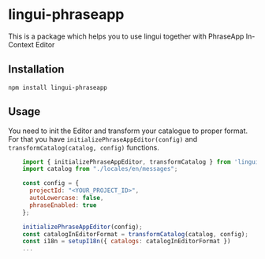 # lingui-phraseapp

This is a package which helps you to use lingui together with PhraseApp In-Context Editor

## Installation

    npm install lingui-phraseapp

## Usage

You need to init the Editor and transform your catalogue to proper format.
For that you have `initializePhraseAppEditor(config)` and `transformCatalog(catalog, config)` functions.
```js
    import { initializePhraseAppEditor, transformCatalog } from 'lingui-phrase';
    import catalog from "./locales/en/messages";

    const config = {
      projectId: "<YOUR_PROJECT_ID>",
      autoLowercase: false,
      phraseEnabled: true
    };

    initializePhraseAppEditor(config);
    const catalogInEditorFormat = transformCatalog(catalog, config);
    const i18n = setupI18n({ catalogs: catalogInEditorFormat })
    ...
```
